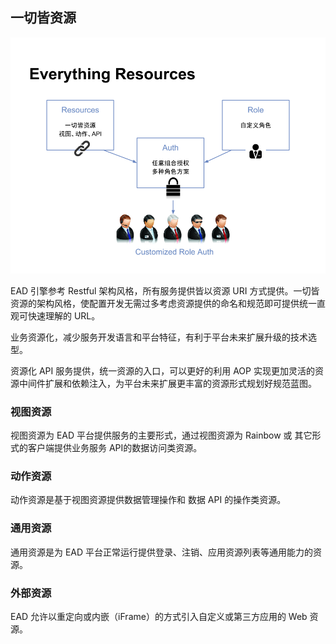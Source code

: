 ## 一切皆资源

![一切皆资源](..\images\everything-resources.png)

EAD 引擎参考 Restful 架构风格，所有服务提供皆以资源 URI 方式提供。一切皆资源的架构风格，使配置开发无需过多考虑资源提供的命名和规范即可提供统一直观可快速理解的 URL。

业务资源化，减少服务开发语言和平台特征，有利于平台未来扩展升级的技术选型。

资源化 API 服务提供，统一资源的入口，可以更好的利用 AOP 实现更加灵活的资源中间件扩展和依赖注入，为平台未来扩展更丰富的资源形式规划好规范蓝图。

### 视图资源
视图资源为 EAD 平台提供服务的主要形式，通过视图资源为 Rainbow 或 其它形式的客户端提供业务服务 API的数据访问类资源。

### 动作资源
动作资源是基于视图资源提供数据管理操作和 数据 API 的操作类资源。

### 通用资源
通用资源是为 EAD 平台正常运行提供登录、注销、应用资源列表等通用能力的资源。

### 外部资源
EAD 允许以重定向或内嵌（iFrame）的方式引入自定义或第三方应用的 Web 资源。